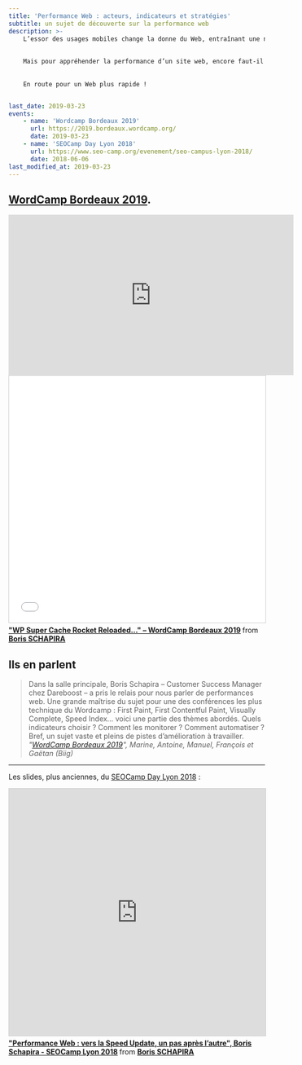 ```yaml
---
title: 'Performance Web : acteurs, indicateurs et stratégies'
subtitle: un sujet de découverte sur la performance web
description: >-
    L’essor des usages mobiles change la donne du Web, entraînant une nouvel intérêt pour l’optimisation de l’expérience utilisateur, à commencer par la Performance Web. Google multiplie les expérimentations sur ce sujet-clé pour l’entreprise, au risque de souffler un vent de panique sur le marché.
    
    
    Mais pour appréhender la performance d’un site web, encore faut-il savoir quels indicateurs collecter, comment les interpréter et surtout comment les améliorer. Nous verrons également ensemble comment cette petite révolution va nécessiter, comme dans le reste de l’activité web et SEO, de l’agilité, de  la veille, et une vraie volonté d’expérimentation.
    
    
    En route pour un Web plus rapide !


last_date: 2019-03-23
events:
    - name: 'Wordcamp Bordeaux 2019'
      url: https://2019.bordeaux.wordcamp.org/
      date: 2019-03-23
    - name: 'SEOCamp Day Lyon 2018'
      url: https://www.seo-camp.org/evenement/seo-campus-lyon-2018/
      date: 2018-06-06
last_modified_at: 2019-03-23
---
```


## [WordCamp Bordeaux 2019](https://2019.bordeaux.wordcamp.org/session/wp-super-cache-rocket-reloaded-ou-comment-suivre-et-ameliorer-la-performance-web-de-son-site-wordpress-sans-sarracher-les-cheveux/).

<div class="videoWrapper">
  <iframe title="Player for Boris Schapira: WP Super Cache Rocket Reloaded" loading="lazy" width="560" height="315" src="https://videopress.com/embed/a82odk3e" frameborder="0" allowfullscreen></iframe>
  <script src="https://videopress.com/videopress-iframe.js"></script>
</div>

<div class="videoWrapper">
  <iframe loading="lazy" title="Slideshow" src="//www.slideshare.net/slideshow/embed_code/key/dU3lAFAz34HFaI" width="595" height="485" frameborder="0" marginwidth="0" marginheight="0" scrolling="no" style="border:1px solid #CCC; border-width:1px; margin-bottom:5px; max-width: 100%;" allowfullscreen></iframe><div style="margin-bottom:5px"> <strong> <a href="//www.slideshare.net/bschapira/wp-super-cache-rocket-reloaded-wordcamp-bordeaux-2019-137821377" title="&quot;WP Super Cache Rocket Reloaded…&quot; – WordCamp Bordeaux 2019" target="_blank">&quot;WP Super Cache Rocket Reloaded…&quot; – WordCamp Bordeaux 2019</a> </strong> from <strong><a href="https://www.slideshare.net/bschapira" target="_blank">Boris SCHAPIRA</a></strong></div>
</div>

## Ils en parlent

> Dans la salle principale, Boris Schapira – Customer Success Manager chez Dareboost – a pris le relais pour nous parler de performances web. Une grande maîtrise du sujet pour une des conférences les plus technique du Wordcamp : First Paint, First Contentful Paint, Visually Complete, Speed Index… voici une partie des thèmes abordés. Quels indicateurs choisir ? Comment les monitorer ? Comment automatiser ? Bref, un sujet vaste et pleins de pistes d’amélioration à travailler. <cite>"[WordCamp Bordeaux 2019](https://www.biig.fr/nous-sommes-inventifs/biigbox/wordcamp-bordeaux-2019)", Marine, Antoine, Manuel, François et Gaëtan (Biig)</cite>

---

Les slides, plus anciennes, du [SEOCamp Day Lyon 2018](https://www.seo-camp.org/evenement/seo-campus-lyon-2018/) :

<div class="videoWrapper">
  <iframe loading="lazy" title="Slideshow Performance Web" src="https://www.slideshare.net/slideshow/embed_code/key/uDzgZ1BUv9htEh" width="595" height="485" frameborder="0" marginwidth="0" marginheight="0" scrolling="no" style="border:1px solid #CCC; border-width:1px; margin-bottom:5px; max-width: 100%;" allowfullscreen> </iframe> <div style="margin-bottom:5px"> <strong> <a href="//www.slideshare.net/bschapira/performance-web-vers-la-speed-update-un-pas-aprs-lautre-boris-schapira-seocamp-lyon-2018" title="&quot;Performance Web : vers la Speed Update, un pas après l’autre&quot;, Boris Schapira - SEOCamp Lyon 2018" target="_blank">&quot;Performance Web : vers la Speed Update, un pas après l’autre&quot;, Boris Schapira - SEOCamp Lyon 2018</a> </strong> from <strong><a href="https://www.slideshare.net/bschapira" target="_blank">Boris SCHAPIRA</a></strong> </div>
</div>
